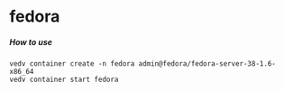 # fedora

##### How to use

```
vedv container create -n fedora admin@fedora/fedora-server-38-1.6-x86_64
vedv container start fedora
```